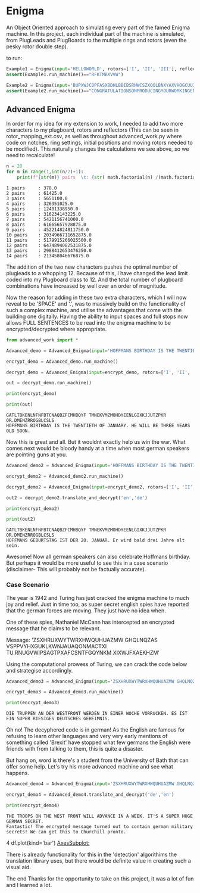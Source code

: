 # Enigma

An Object Oriented approach to simulating every part of the famed Enigma machine. 
In this project, each individual part of the machine is simulated, from PlugLeads and PlugBoards to the multiple rings and rotors (even the pesky rotor double step).

to run:
```python
Example1 = Enigma(input='HELLOWORLD', rotors=['I', 'II', 'III'], reflector='B', plugs=['HL','MO','AJ','CX','BZ','SR','NI','YW','DG','PK'], pos='AAZ', rings=['01', '01', '01'])
assert(Example1.run_machine()=="RFKTMBXVVW")

Example2 = Enigma(input='BUPXWJCDPFASXBDHLBBIBSRNWCSZXQOLBNXYAXVHOGCUUIBCVMPUZYUUKHI', rotors=['IV', 'V', 'Beta','I'], reflector='A', plugs=['PC','XZ','FM','QA','ST','NB','HY','OR','EV','IU'], pos='EZGP', rings=['18', '24', '03','05'])
assert(Example2.run_machine()=="CONGRATULATIONSONPRODUCINGYOURWORKINGENIGMAMACHINESIMULATOR")
```
## Advanced Enigma

In order for my idea for my extension to work, I needed to add two more characters to my plugboard, rotors and reflectors (This can be seen in rotor_mapping_ext.csv, as well as throughout advanced_work.py where code on notches, ring settings, initial positions and moving rotors needed to be modified). This naturally changes the calculations we see above, so we need to recalculate!

```python
n = 28
for m in range(1,int(n/2)+1):
    print(f"{str(m)} pairs  \t: {str( math.factorial(n) /(math.factorial(n-(2*m))* math.factorial(m) *2**m))}")
```
```
1 pairs  	: 378.0
2 pairs  	: 61425.0
3 pairs  	: 5651100.0
4 pairs  	: 326351025.0
5 pairs  	: 12401338950.0
6 pairs  	: 316234143225.0
7 pairs  	: 5421156741000.0
8 pairs  	: 61665657928875.0
9 pairs  	: 452214824811750.0
10 pairs  	: 2034966711652875.0
11 pairs  	: 5179915266025500.0
12 pairs  	: 6474894082531875.0
13 pairs  	: 2988412653476250.0
14 pairs  	: 213458046676875.0
```
The addition of the two new characters pushes the optimal number of plugleads to a whopping 12. Because of this, I have changed the lead limit coded into my Plugboard class to 12. And the total number of plugboard combinations have increased by well over an order of magnitude.

Now the reason for adding in these two extra characters, which I will now reveal to be 'SPACE' and '.', was to massively build on the functionality of such a complex machine, and utilise the advantages that come with the building one digitally. Having the ability to input spaces and full stops now allows FULL SENTENCES to be read into the enigma machine to be encrypted/decrypted where appropriate.

```python
from advanced_work import *

Advanced_demo = Advanced_Enigma(input='HOFFMANS BIRTHDAY IS THE TWENTIETH OF JANUARY. HE WILL BE THREE YEARS OLD SOON.', rotors=['I', 'II', 'III'], reflector='B', plugs=['AB','.D','_F','GH','IJ','KL','MN','OP','QR','ST','UV','XZ'], pos='_A.', rings=['02', '03', '04'])

encrypt_demo = Advanced_demo.run_machine()

decrypt_demo = Advanced_Enigma(input=encrypt_demo, rotors=['I', 'II', 'III'], reflector='B', plugs=['AB','.D','_F','GH','IJ','KL','MN','OP','QR','ST','UV','XZ'], pos='_A.', rings=['02', '03', '04'])

out = decrypt_demo.run_machine()

print(encrypt_demo)

print(out)
```
```
GATLTBKENLNFNFBTCNAQBZFCMHBQYF TMNEKVMZMOHDYEENLGIXKJJUTZPKR OR.DMENZRROGBLCSLS
HOFFMANS BIRTHDAY IS THE TWENTIETH OF JANUARY. HE WILL BE THREE YEARS OLD SOON.
```
Now this is great and all. But it wouldnt exactly help us win the war. What comes next would be bloody handy at a time when most german speakers are pointing guns at you.

```python
Advanced_demo2 = Advanced_Enigma(input='HOFFMANS BIRTHDAY IS THE TWENTIETH OF JANUARY. HE WILL BE THREE YEARS OLD SOON.', rotors=['I', 'II', 'III'], reflector='B', plugs=['AB','.D','_F','GH','IJ','KL','MN','OP','QR','ST','UV','XZ'], pos='_A.', rings=['02', '03', '04'])

encrypt_demo2 = Advanced_demo2.run_machine()

decrypt_demo2 = Advanced_Enigma(input=encrypt_demo2, rotors=['I', 'II', 'III'], reflector='B', plugs=['AB','.D','_F','GH','IJ','KL','MN','OP','QR','ST','UV','XZ'], pos='_A.', rings=['02', '03', '04'])

out2 = decrypt_demo2.translate_and_decrypt('en','de')

print(encrypt_demo2)

print(out2)
```
```
GATLTBKENLNFNFBTCNAQBZFCMHBQYF TMNEKVMZMOHDYEENLGIXKJJUTZPKR OR.DMENZRROGBLCSLS
HOFFMANS GEBURTSTAG IST DER 20. JANUAR. Er wird bald drei Jahre alt sein.
```
Awesome! Now all german speakers can also celebrate Hoffmans birthday. But perhaps it would be more useful to see this in a case scenario (disclaimer- This will probably not be factually accurate).

### Case Scenario
The year is 1942 and Turing has just cracked the enigma machine to much joy and relief. Just in time too, as super secret english spies have reported that the german forces are moving. They just have no idea when.

One of these spies, Nathaniel McCann has intercepted an encrypted message that he claims to be relevant.

Message: 'ZSXHRUXWYTWRXHWQUHUAZMW GHQLNQZAS VSPPVYHXGUKLKWNJAUAQONMACTXI TU.RNUGVWIPSAGTPXAFCSNTFGQYNKM XIXWJFXAEKHZM'

Using the computational prowess of Turing, we can crack the code below and strategise accordingly.

```python
Advanced_demo3 = Advanced_Enigma(input='ZSXHRUXWYTWRXHWQUHUAZMW GHQLNQZAS  VSPPVYHXGUKLKWNJAUAQONMACTXI TU.RNUGVWIPSAGTPXAFCSNTFGQYNKM XIXWJFXAEKHZM', rotors=['IV', 'II', 'III'], reflector='A', plugs=['KL','MN','OP','QR','ST','UV','XZ'], pos='ZDT', rings=['03', '04', '18'])

encrypt_demo3 = Advanced_demo3.run_machine()

print(encrypt_demo3)
```
```
DIE TRUPPEN AN DER WESTFRONT WERDEN IN EINER WOCHE VORRUCKEN. ES IST EIN SUPER RIESIGES DEUTSCHES GEHEIMNIS.
```
Oh no! The decyphered code is in german! As the English are famous for refusing to learn other languages and very very early mentions of something called 'Brexit' have stopped what few germans the English were friends with from talking to them, this is quite a disaster.

But hang on, word is there's a student from the University of Bath that can offer some help. Let's try his more advanced machine and see what happens.

```python
Advanced_demo4 = Advanced_Enigma(input='ZSXHRUXWYTWRXHWQUHUAZMW GHQLNQZAS  VSPPVYHXGUKLKWNJAUAQONMACTXI TU.RNUGVWIPSAGTPXAFCSNTFGQYNKM XIXWJFXAEKHZM', rotors=['IV', 'II', 'III'], reflector='A', plugs=['KL','MN','OP','QR','ST','UV','XZ'], pos='ZDT', rings=['03', '04', '18'])

encrypt_demo4 = Advanced_demo4.translate_and_decrypt('de','en')

print(encrypt_demo4)
```
```
THE TROOPS ON THE WEST FRONT WILL ADVANCE IN A WEEK. IT'S A SUPER HUGE GERMAN SECRET.
Fantastic! The encrypted message turned out to contain german military secrets! We can get this to Churchill pronto.
```

4
df.plot(kind='bar')
<AxesSubplot:>

There is already functionality for this in the 'detection' algorithims the translation library uses, but there would be definite value in creating such a visual aid.

The end
Thanks for the opportunity to take on this project, it was a lot of fun and I learned a lot.
